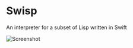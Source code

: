 # Swisp
An interpreter for a subset of Lisp written in Swift

![Screenshot](http://i.imgur.com/gO9qRzR.png?1)
